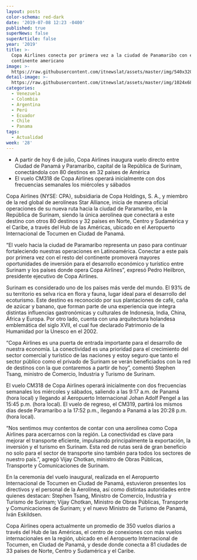 ```yaml
---
layout: posts
color-schema: red-dark
date: '2019-07-08 12:23 -0400'
published: true
superNews: false
superArticle: false
year: '2019'
title: >-
  Copa Airlines conecta por primera vez a la ciudad de Panamaribo con el
  continente americano
image: >-
  https://raw.githubusercontent.com/itnewslat/assets/master/img/540x320/Copa-Panamaribo-p.jpg
detail-image: >-
  https://raw.githubusercontent.com/itnewslat/assets/master/img/1024x680/Copa-Panamaribo-g.jpg
categories:
  - Venezuela
  - Colombia
  - Argentina
  - Perú
  - Ecuador
  - Chile
  - Panama
tags:
  - Actualidad
week: '28'
---
```

- A partir de hoy 6 de julio, Copa Airlines inaugura vuelo directo entre Ciudad de Panamá y Paramaribo, capital de la República de Surinam, conectándola con 80 destinos en 32 países de América
- El vuelo CM318 de Copa Airlines operará inicialmente con dos frecuencias semanales los miércoles y sábados
 
Copa Airlines {NYSE: CPA}, subsidiaria de Copa Holdings, S. A., y miembro de la red global de aerolíneas Star Alliance, inicia de manera oficial operaciones de su nueva ruta hacia la ciudad de Paramaribo, en la República de Surinam, siendo la única aerolínea que conectará a este destino con otros 80 destinos y 32 países en Norte, Centro y Sudamérica y el Caribe, a través del Hub de las Américas, ubicado en el Aeropuerto Internacional de Tocumen en Ciudad de Panamá.

“El vuelo hacia la ciudad de Paramaribo representa un paso para continuar fortaleciendo nuestras operaciones en Latinoamérica. Conectar a este país por primera vez con el resto del continente promoverá mayores oportunidades de inversión para el desarrollo económico y turístico entre Surinam y los países donde opera Copa Airlines”, expresó Pedro Heilbron, presidente ejecutivo de Copa Airlines. 

Surinam es considerado uno de los países más verde del mundo. El 93% de su territorio es selva rica en flora y fauna, lugar ideal para el desarrollo del ecoturismo. Este destino es reconocido por sus plantaciones de café, caña de azúcar y banano, que forman  parte de una experiencia que integra distintas influencias gastronómicas y culturales de Indonesia, India, China, África y Europa. Por otro lado, cuenta con una arquitectura holandesa emblemática del siglo XVII, el cual fue declarado Patrimonio de la Humanidad por la Unesco en el 2002. 

“Copa Airlines es una puerta de entrada importante para el desarrollo de nuestra economía. La conectividad es una prioridad para el crecimiento del sector comercial y turístico de las naciones y estoy seguro que tanto el sector público como el privado de Surinam se verán beneficiados con la red de destinos con la que contaremos a partir de hoy”, comentó Stephen Tsang, ministro de Comercio, Industria y Turismo de Surinam.

El vuelo CM318 de Copa Airlines operará inicialmente con dos frecuencias semanales los miércoles y sábados, saliendo a las 9:17 a.m. de Panamá (hora local) y llegando al Aeropuerto Internacional Johan Adolf Pengel a las 15:45 p.m. (hora local).  El vuelo de regreso, el CM319, partirá los mismos días desde Paramaribo a la 17:52 p.m., llegando a Panamá a las 20:28 p.m. (hora local). 

“Nos sentimos muy contentos de contar con una aerolínea como Copa Airlines para acercarnos con la región. La conectividad es clave para mejorar el transporte eficiente, impulsando principalmente la exportación, la inversión y el turismo en Surinam. Esta red de rutas será de gran beneficio no solo para el sector de transporte sino también para todos los sectores de nuestro país.”, agregó Vijay Chotkan, ministro de Obras Públicas, Transporte y Comunicaciones de Surinam.

En la ceremonia del vuelo inaugural, realizada en el Aeropuerto Internacional de Tocumen en Ciudad de Panamá, estuvieron presentes los directivos y el personal de la Aerolínea, así como distintas autoridades entre quienes destacan: Stephen Tsang, Ministro de Comercio, Industria y Turismo de Surinam; Vijay Chotkan, Ministro de Obras Públicas, Transporte y Comunicaciones de Surinam; y el nuevo Ministro de Turismo de Panamá, Iván Eskildsen.

Copa Airlines opera actualmente un promedio de 350 vuelos diarios a través del Hub de las Américas, el centro de conexiones con más vuelos internacionales en la región, ubicado en el Aeropuerto Internacional de Tocumen, en Ciudad de Panamá, y desde donde conecta a 81 ciudades de 33 países de Norte, Centro y Sudamérica y el Caribe.